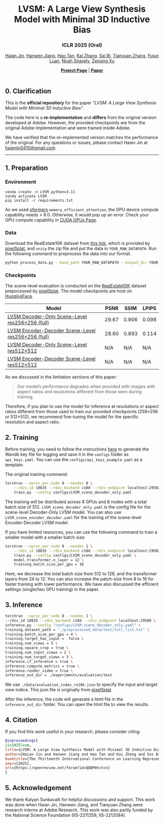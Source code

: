 <div align="center">

# LVSM: A Large View Synthesis Model with Minimal 3D Inductive Bias 

### ICLR 2025 (Oral)

<p align="center">  
    <a href="https://haian-jin.github.io/">Haian Jin</a>,
    <a href="https://hwjiang1510.github.io/">Hanwen Jiang</a>,
    <a href="https://www.cs.unc.edu/~airsplay/">Hao Tan</a>,
    <a href="https://kai-46.github.io/website/">Kai Zhang</a>,
    <a href="https://sai-bi.github.io/">Sai Bi</a>,
    <a href="https://tianyuanzhang.com/">Tianyuan Zhang</a>,
    <a href="https://luanfujun.com/">Fujun Luan</a>,
    <a href="https://www.cs.cornell.edu/~snavely/">Noah Snavely</a>,
    <a href="https://zexiangxu.github.io/">Zexiang Xu</a>

</p>


</div>


<div align="center">
    <a href="https://haian-jin.github.io/projects/LVSM/"><strong>Project Page</strong></a> |
    <a href="https://arxiv.org/abs/2410.17242"><strong>Paper</strong></a> 
</div>

<br>


## 0. Clarification

This is the **official repository** for the paper _"LVSM: A Large View Synthesis Model with Minimal 3D Inductive Bias"_.

The code here is a **re-implementation** and **differs** from the original version developed at Adobe. However, the provided checkpoints are from the original Adobe implementation and were trained inside Adobe.

We have verified that the re-implemented version matches the performance of the original. For any questions or issues, please contact Haian Jin at [haianjin0415@gmail.com](mailto:haianjin0415@gmail.com).

---



## 1. Preparation

### Environment
```
conda create -n LVSM python=3.11
conda activate LVSM
pip install -r requirements.txt
```
As we used [xformers](https://github.com/facebookresearch/xformers) `memory_efficient_attention`, the GPU device compute capability needs > 8.0. Otherwise, it would pop up an error. Check your GPU compute capability in [CUDA GPUs Page](https://developer.nvidia.com/cuda-gpus#compute).

### Data
Download the RealEstate10K dataset from [this link](http://schadenfreude.csail.mit.edu:8000/), which is provided by [pixelSplat](https://github.com/dcharatan/pixelsplat), and `unzip` the zip file and put the data in `YOUR_RAW_DATAPATH`.
Run the following command to preprocess the data into our format.
```bash
python process_data.py --base_path YOUR_RAW_DATAPATH --output_dir YOUR_PROCESSED_DATAPATH --mode ['train' or 'test']
```

### Checkpoints
The scene-level evaluation is conducted on the [RealEstate10K](http://schadenfreude.csail.mit.edu:8000/) dataset prepocessed by [pixelSplat](https://github.com/dcharatan/pixelsplat). The model checkpoints are host on [HuggingFace](https://huggingface.co/coast01/LVSM/tree/main). 

| Model | PSNR  | SSIM  | LPIPS |
| ----- | ----- | ----- | ----- |
| [LVSM Decoder-Only Scene-Level res256×256 (full)](https://huggingface.co/coast01/LVSM/resolve/main/scene_decoder_only_256.pt?download=true) | 29.67 | 0.906 | 0.098 |
| [LVSM Encoder-Decoder Scene-Level res256×256 (full)](https://huggingface.co/coast01/LVSM/resolve/main/scene_encoder_decoder_256.pt?download=true) | 28.60 | 0.893 | 0.114 |
| [LVSM Decoder-Only Scene-Level res512×512](https://huggingface.co/coast01/LVSM/blob/main/lvsm_scene_decoder_only_res512.pt) | N/A | N/A | N/A |
| [LVSM Encoder-Decoder Scene-Level res512×512](https://huggingface.co/coast01/LVSM/blob/main/lvsm_scene_encoder_decoder_res512.pt) | N/A | N/A | N/A |

As we discussed in the limitation sections of this paper:

>Our model’s performance degrades when provided with images with aspect ratios and resolutions different from those seen during training.

Therefore, if you plan to use the model for inference at resolutions or aspect ratios different from those used to train our provided checkpoints (256×256 or 512×512), we recommend fine-tuning the model for the specific resolution and aspect ratio.



## 2. Training

Before training, you need to follow the instructions [here](https://docs.wandb.ai/guides/track/public-api-guide/#:~:text=You%20can%20generate%20an%20API,in%20the%20upper%20right%20corner.) to generate the Wandb key file for logging and save it in the `configs` folder as `api_keys.yaml`. You can use the `configs/api_keys_example.yaml` as a template.

The original training command:
```bash
torchrun --nproc_per_node 8 --nnodes 8 \
    --rdzv_id 18635 --rdzv_backend c10d --rdzv_endpoint localhost:29502 \
    train.py --config configs/LVSM_scene_decoder_only.yaml
```
The training will be distributed across 8 GPUs and 8 nodes with a total batch size of 512.
`LVSM_scene_decoder_only.yaml` is the config file for the scene-level Decoder-Only LVSM model. You can also use `LVSM_scene_encoder_decoder.yaml` for the training of the scene-level Encoder-Decoder LVSM model.

If you have limited resources, you can use the following command to train a smaller model with a smaller batch size:
```bash
torchrun --nproc_per_node 8 --nnodes 1 \
    --rdzv_id 18635 --rdzv_backend c10d --rdzv_endpoint localhost:29502 \
    train.py --config configs/LVSM_scene_decoder_only.yaml \
    model.transformer.n_layer = 12 \
    training.batch_size_per_gpu = 16

```
Here, we decrease the total batch size from 512 to 128, and the transformer layers from 24 to 12. You can also increase the patch-size from 8 to 16 for faster training with lower performance. 
We have also discussed the efficient settings (single/two GPU training) in the paper.


## 3. Inference

```bash
torchrun --nproc_per_node 8 --nnodes 1 \
--rdzv_id 18635 --rdzv_backend c10d --rdzv_endpoint localhost:29506 \
inference.py --config "configs/LVSM_scene_decoder_only.yaml" \
training.dataset_path = "./preprocessed_data/test/full_list.txt" \
training.batch_size_per_gpu = 4 \
training.target_has_input =  false \
training.num_views = 5 \
training.square_crop = true \
training.num_input_views = 2 \
training.num_target_views = 3 \
inference.if_inference = true \
inference.compute_metrics = true \
inference.render_video = true \
inference_out_dir = ./experiments/evaluation/test
```
We use `./data/evaluation_index_re10k.json` to specify the input and target view indice. This json file is originally from [pixelSplat](https://github.com/dcharatan/pixelsplat). 

After the inference, the code will generate a html file in the `inference_out_dir` folder. You can open the html file to view the results.

## 4. Citation 

If you find this work useful in your research, please consider citing:

```bibtex
@inproceedings{
jin2025lvsm,
title={LVSM: A Large View Synthesis Model with Minimal 3D Inductive Bias},
author={Haian Jin and Hanwen Jiang and Hao Tan and Kai Zhang and Sai Bi and Tianyuan Zhang and Fujun Luan and Noah Snavely and Zexiang Xu},
booktitle={The Thirteenth International Conference on Learning Representations},
year={2025},
url={https://openreview.net/forum?id=QQBPWtvtcn}
}
```

## 5. Acknowledgement
We thank Kalyan Sunkavalli for helpful discussions and support. This work was done when Haian Jin, Hanwen Jiang, and Tianyuan Zhang were research interns at Adobe Research.  This work was also partly funded by the National Science Foundation (IIS-2211259, IIS-2212084).

